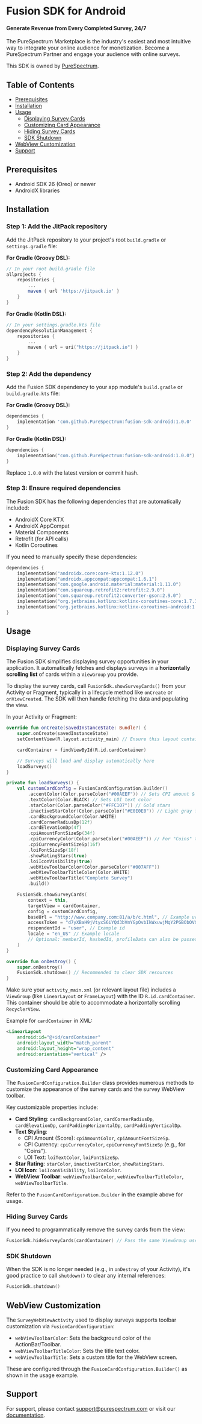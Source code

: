 # Fusion SDK for Android

#### Generate Revenue from Every Completed Survey, 24/7

The PureSpectrum Marketplace is the industry's easiest and most intuitive way to integrate your online audience for monetization.
Become a PureSpectrum Partner and engage your audience with online surveys.

This SDK is owned by [PureSpectrum](https://www.purespectrum.com/).

## Table of Contents

- [Prerequisites](#prerequisites)
- [Installation](#installation)
- [Usage](#usage)
    - [Displaying Survey Cards](#displaying-survey-cards)
    - [Customizing Card Appearance](#customizing-card-appearance)
    - [Hiding Survey Cards](#hiding-survey-cards)
    - [SDK Shutdown](#sdk-shutdown)
- [WebView Customization](#webview-customization)
- [Support](#support)

## Prerequisites

- Android SDK 26 (Oreo) or newer
- AndroidX libraries

## Installation

### Step 1: Add the JitPack repository

Add the JitPack repository to your project's root `build.gradle` or `settings.gradle` file:

**For Gradle (Groovy DSL):**
```groovy
// In your root build.gradle file
allprojects {
    repositories {
        ...
        maven { url 'https://jitpack.io' }
    }
}
```

**For Gradle (Kotlin DSL):**
```kotlin
// In your settings.gradle.kts file
dependencyResolutionManagement {
    repositories {
        ...
        maven { url = uri("https://jitpack.io") }
    }
}
```

### Step 2: Add the dependency

Add the Fusion SDK dependency to your app module's `build.gradle` or `build.gradle.kts` file:

**For Gradle (Groovy DSL):**
```groovy
dependencies {
    implementation 'com.github.PureSpectrum:fusion-sdk-android:1.0.0'
}
```

**For Gradle (Kotlin DSL):**
```kotlin
dependencies {
    implementation("com.github.PureSpectrum:fusion-sdk-android:1.0.0")
}
```

Replace `1.0.0` with the latest version or commit hash.

### Step 3: Ensure required dependencies

The Fusion SDK has the following dependencies that are automatically included:

- AndroidX Core KTX
- AndroidX AppCompat
- Material Components
- Retrofit (for API calls)
- Kotlin Coroutines

If you need to manually specify these dependencies:

```kotlin
dependencies {
    implementation("androidx.core:core-ktx:1.12.0")
    implementation("androidx.appcompat:appcompat:1.6.1")
    implementation("com.google.android.material:material:1.11.0")
    implementation("com.squareup.retrofit2:retrofit:2.9.0")
    implementation("com.squareup.retrofit2:converter-gson:2.9.0")
    implementation("org.jetbrains.kotlinx:kotlinx-coroutines-core:1.7.3")
    implementation("org.jetbrains.kotlinx:kotlinx-coroutines-android:1.7.3")
}
```

## Usage

### Displaying Survey Cards

The Fusion SDK simplifies displaying survey opportunities in your application. It automatically fetches and displays surveys in a **horizontally scrolling list** of cards within a `ViewGroup` you provide.

To display the survey cards, call `FusionSdk.showSurveyCards()` from your Activity or Fragment, typically in a lifecycle method like `onCreate` or `onViewCreated`. The SDK will then handle fetching the data and populating the view.

In your Activity or Fragment:

```kotlin
override fun onCreate(savedInstanceState: Bundle?) {
    super.onCreate(savedInstanceState)
    setContentView(R.layout.activity_main) // Ensure this layout contains your cardContainer

    cardContainer = findViewById(R.id.cardContainer)

    // Surveys will load and display automatically here
    loadSurveys()
}

private fun loadSurveys() {
    val customCardConfig = FusionCardConfiguration.Builder()
        .accentColor(Color.parseColor("#00AEEF")) // Sets CPI amount & LOI icon color
        .textColor(Color.BLACK) // Sets LOI text color
        .starColor(Color.parseColor("#FFC107")) // Gold stars
        .inactiveStarColor(Color.parseColor("#E0E0E0")) // Light gray for inactive stars
        .cardBackgroundColor(Color.WHITE)
        .cardCornerRadiusDp(12f)
        .cardElevationDp(4f)
        .cpiAmountFontSizeSp(34f)
        .cpiCurrencyColor(Color.parseColor("#00AEEF")) // For "Coins" text
        .cpiCurrencyFontSizeSp(16f)
        .loiFontSizeSp(18f)
        .showRatingStars(true)
        .loiIconVisibility(true)
        .webViewToolbarColor(Color.parseColor("#007AFF"))
        .webViewToolbarTitleColor(Color.WHITE)
        .webViewToolbarTitle("Complete Survey")
        .build()

    FusionSdk.showSurveyCards(
        context = this,
        targetView = cardContainer,
        config = customCardConfig,
        baseUrl = "http://www.company.com:81/a/b/c.html", // Example url
        accessToken = "d7yXBaH9jVtyxS6iYQd3bVmYGpOvbIkWxuwjMqY2PGBObOVGqbm1GLsqHGuoVBw7", // Example token
        respondentId = "user", // Example id
        locale = "en_US" // Example locale
        // Optional: memberId, hashedId, profileData can also be passed
    )
}

override fun onDestroy() {
    super.onDestroy()
    FusionSdk.shutdown() // Recommended to clear SDK resources
}
```

Make sure your `activity_main.xml` (or relevant layout file) includes a `ViewGroup` (like `LinearLayout` or `FrameLayout`) with the ID `R.id.cardContainer`. This container should be able to accommodate a horizontally scrolling `RecyclerView`.

Example for `cardContainer` in XML:

```xml
<LinearLayout
    android:id="@+id/cardContainer"
    android:layout_width="match_parent"
    android:layout_height="wrap_content"
    android:orientation="vertical" />
```

### Customizing Card Appearance

The `FusionCardConfiguration.Builder` class provides numerous methods to customize the appearance of the survey cards and the survey WebView toolbar.

Key customizable properties include:

*   **Card Styling**: `cardBackgroundColor`, `cardCornerRadiusDp`, `cardElevationDp`, `cardPaddingHorizontalDp`, `cardPaddingVerticalDp`.
*   **Text Styling**:
    *   CPI Amount (Score): `cpiAmountColor`, `cpiAmountFontSizeSp`.
    *   CPI Currency: `cpiCurrencyColor`, `cpiCurrencyFontSizeSp` (e.g., for "Coins").
    *   LOI Text: `loiTextColor`, `loiFontSizeSp`.
*   **Star Rating**: `starColor`, `inactiveStarColor`, `showRatingStars`.
*   **LOI Icon**: `loiIconVisibility`, `loiIconColor`.
*   **WebView Toolbar**: `webViewToolbarColor`, `webViewToolbarTitleColor`, `webViewToolbarTitle`.

Refer to the `FusionCardConfiguration.Builder` in the example above for usage.

### Hiding Survey Cards

If you need to programmatically remove the survey cards from the view:

```kotlin
FusionSdk.hideSurveyCards(cardContainer) // Pass the same ViewGroup used for showing cards
```

### SDK Shutdown

When the SDK is no longer needed (e.g., in `onDestroy` of your Activity), it's good practice to call `shutdown()` to clear any internal references:

```kotlin
FusionSdk.shutdown()
```

## WebView Customization

The `SurveyWebViewActivity` used to display surveys supports toolbar customization via `FusionCardConfiguration`:
*   `webViewToolbarColor`: Sets the background color of the ActionBar/Toolbar.
*   `webViewToolbarTitleColor`: Sets the title text color.
*   `webViewToolbarTitle`: Sets a custom title for the WebView screen.

These are configured through the `FusionCardConfiguration.Builder()` as shown in the usage example.

## Support

For support, please contact [support@purespectrum.com](mailto:support@purespectrum.com) or visit our [documentation](https://docs.purespectrum.com).

